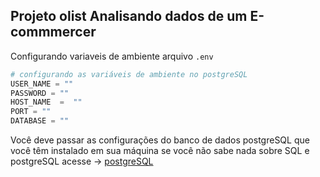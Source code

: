 ## Projeto olist Analisando dados de um E-commmercer


Configurando variaveis de ambiente arquivo `.env` 
```python
# configurando as variáveis de ambiente no postgreSQL
USER_NAME = ""
PASSWORD = ""
HOST_NAME  =  ""
PORT = ""
DATABASE = "" 
```

Você deve passar as configurações do banco de dados postgreSQL que você têm instalado em sua máquina
se você não sabe nada sobre SQL e postgreSQL acesse -> <a href="https://www.postgresql.org/">postgreSQL</a> 
